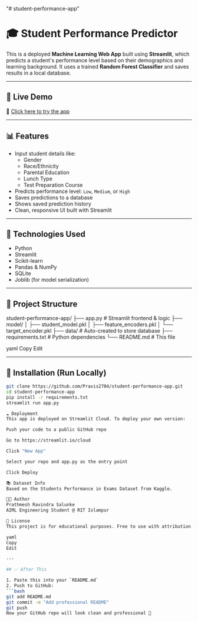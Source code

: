 "# student-performance-app" 
# 🎓 Student Performance Predictor

This is a deployed **Machine Learning Web App** built using **Streamlit**, which predicts a student's performance level based on their demographics and learning background. It uses a trained **Random Forest Classifier** and saves results in a local database.

---

## 🚀 Live Demo

🔗 [Click here to try the app](https://student-performance-app-smyrkvpvhfnexuujrwmn8a.streamlit.app/)

---

## 📊 Features

- Input student details like:
  - Gender
  - Race/Ethnicity
  - Parental Education
  - Lunch Type
  - Test Preparation Course
- Predicts performance level: `Low`, `Medium`, or `High`
- Saves predictions to a database
- Shows saved prediction history
- Clean, responsive UI built with Streamlit

---

## 🧠 Technologies Used

- Python
- Streamlit
- Scikit-learn
- Pandas & NumPy
- SQLite
- Joblib (for model serialization)

---

## 📁 Project Structure

student-performance-app/
├── app.py # Streamlit frontend & logic
├── model/
│ ├── student_model.pkl
│ ├── feature_encoders.pkl
│ └── target_encoder.pkl
├── data/ # Auto-created to store database
├── requirements.txt # Python dependencies
└── README.md # This file

yaml
Copy
Edit

---

## 🔧 Installation (Run Locally)

```bash
git clone https://github.com/Pravis2704/student-performance-app.git
cd student-performance-app
pip install -r requirements.txt
streamlit run app.py

☁️ Deployment
This app is deployed on Streamlit Cloud. To deploy your own version:

Push your code to a public GitHub repo

Go to https://streamlit.io/cloud

Click "New App"

Select your repo and app.py as the entry point

Click Deploy

📚 Dataset Info
Based on the Students Performance in Exams Dataset from Kaggle.

👨‍💻 Author
Prathmesh Ravindra Salunke
AIML Engineering Student @ RIT Islampur

📄 License
This project is for educational purposes. Free to use with attribution.

yaml
Copy
Edit

---

## ✅ After This

1. Paste this into your `README.md`
2. Push to GitHub:
```bash
git add README.md
git commit -m "Add professional README"
git push
Now your GitHub repo will look clean and professional 💼

